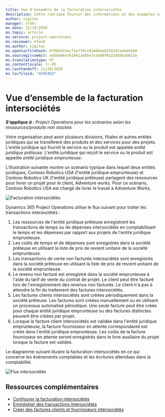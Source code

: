 ```yaml
---
title: Vue d’ensemble de la facturation intersociétés
description: Cette rubrique fournit des informations et des exemples sur la facturation intersociétés pour les projets.
author: sigitac
manager: tfehr
ms.date: 11/19/2020
ms.topic: article
ms.service: project-operations
ms.reviewer: kfend
ms.author: sigitac
ms.openlocfilehash: 670b5d15ecf1ef7dcc034064e625814cbe6d54b0
ms.sourcegitcommit: addbe0647619413e85e7cde80f6a21db95ab623e
ms.translationtype: HT
ms.contentlocale: fr-FR
ms.lasthandoff: 11/20/2020
ms.locfileid: "4595463"
---
```

# <a name="intercompany-invoicing-overview"></a>Vue d’ensemble de la facturation intersociétés

_**S’applique à :** Project Operations pour les scénarios selon les ressources/produits non stockés_

Votre organisation peut avoir plusieurs divisions, filiales et autres entités juridiques qui se transfèrent des produits et des services pour des projets. L'entité juridique qui fournit le service ou le produit est appelée *entité juridique prêteuse*. L'entité juridique qui reçoit le service ou le produit est appelée *entité juridique emprunteuse*.

L'illustration suivante montre un scénario typique dans lequel deux entités juridiques, Contoso Robotics USA (l'entité juridique emprunteuse) et Contoso Robotics UK (l'entité juridique prêteuse) partagent des ressources pour livrer un projet pour le client, Adventure works. Pour ce scénario, Contoso Robotics USA est chargé de livrer le travail à Adventure Works.

![Facturation intersociétés](./media/IntercompanyScenario.png) 

Dynamics 365 Project Operations utilise le flux suivant pour traiter les transactions intersociétés :

1. Les ressources de l'entité juridique prêteuse enregistrent les transactions de temps ou de dépenses intersociétés en comptabilisant le temps et les dépenses par rapport aux projets de l'entité juridique emprunteuse.
2. Les coûts de temps et de dépenses sont enregistrés dans la société prêteuse en utilisant la liste de prix de revient unitaire de la société emprunteuse.
3. Les transactions de vente non facturée intersociétés sont enregistrés dans la société prêteuse en utilisant la liste de prix de revient unitaire de la société emprunteuse.
4. Le revenu non facturé est enregistré dans la société emprunteuse à l'aide du tarif de vente du contrat de projet. Le client peut être facturé lors de l'enregistrement des revenus non facturés. Le client n'a pas à attendre la fin du traitement des factures intersociétés.
5. Les factures clients intersociétés sont créées périodiquement dans la société prêteuse. Les factures sont créées manuellement ou en utilisant un processus automatisé périodique. Une seule facture peut être créée pour chaque entité juridique emprunteuse ou des factures distinctes peuvent être créées par projet.
6. Lorsque la facture client intersociétés est validée dans l'entité juridique emprunteuse, la facture fournisseur en attente correspondante est créée dans l'entité juridique emprunteuse. Les coûts de la facture fournisseur en attente seront enregistrés dans le livre auxiliaire du projet lorsque la facture est validée.

Le diagramme suivant illustre la facturation intersociétés en ce qui concerne les événements comptables et les écritures attendues dans la comptabilité.

![Flux intersociétés](./media/IntercompanyFlow.png)

## <a name="additional-resources"></a>Ressources complémentaires

- [Configurer la facturation intersociétés](configure-intercompany-invoicing.md)
- [Enregistrer des transactions intersociétés](create-intercompany-transactions.md)
- [Créer des factures clients et fournisseurs intersociétés](create-intercompany-customer-vendor-invoices.md)

